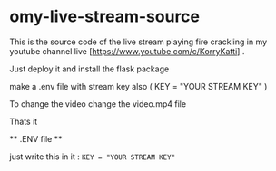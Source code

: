 # omy-live-stream-source

This is the source code of the live stream playing fire crackling in my youtube channel live [https://www.youtube.com/c/KorryKatti] .

Just deploy it and install the flask package

make a .env file with stream key also ( KEY = "YOUR STREAM KEY" )

To change the video change the video.mp4 file

Thats it



** .ENV file **

just write this in it : ```KEY = "YOUR STREAM KEY"```
